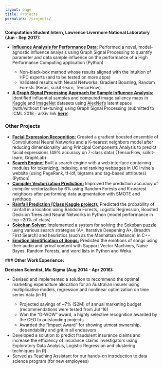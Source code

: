 ```yaml
---
layout: page
title: Projects
permalink: /projects/
---
```

<p align="justify">

<b>Computation Student Intern, Lawrence Livermore National Laboratory (Jun - Sep 2017):</b>
                <ul>
                        <li><b><a class="page-link"  href="/influence_analysis_performance"><u>Influence Analysis for Performance Data:</u></a></b> Performed a novel, model-agnostic influence analysis using Graph Signal Processing to quantify parameter and data
sample influence on the performance of a High Performance Computing application (Python)</li>
                                <ul>
                                        <li>Non-black-box method whose results aligned with the intuition of HPC experts (and to be tested on more apps)</li>
                                        <li>Validated results with Neural Networks, Gradient Boosting, Random Forests (Keras, scikit-learn, TensorFlow)</li>
                                </ul>
                        <li><b><a class="page-link" href="/graph_signal_processing"><u>A Graph Signal Processing Approach for Sample Influence Analysis:</u></a></b> Identified influential samples and computed image saliency maps in <a href="https://www.kaggle.com/c/dogs-vs-cats">Kaggle </a>and <a href="http://www.image-net.org">ImageNet</a> datasets using <a href="https://papers.nips.cc/paper/4824-imagenet-classification-with-deep-convolutional-neural-networks.pdf">AlexNet’s</a> latent space (with/without fine-tuning) using Graph Signal Processing (submitted to ICML 2018 - arXiv link <a class="page-link" href="http://arxiv.org/abs/1711.05407 "><b><u>here</u></b></a>) </li>
                </ul>
</p>

### <b> Other Projects </b>
<p>
<ul>
	<li><a class="page-link" href = "/facial_expression_recognition"><b><u>Facial Expression Recognition:</u></b></a> Created a gradient boosted ensemble of Convolutional Neural Networks and a K-nearest neighbors model after reducing dimensionality using Principal Components Analysis to predict facial expressions (49% accuracy on 7-class data) (TensorFlow, scikit-learn, GraphLab)<br></li>
	<li><a class="page-link" href = "/search_engine"><b><u>Search Engine:</u></b></a> Built a search engine with a web interface containing modules for tokenizing, indexing, and ranking webpages in UC Irvine's website (using PageRank, tf-idf, bigrams and tag-based attributes) (Python)<br></li>
	<li><a class="page-link" href = "/compiler_vectorization_prediction"> <b><u>Compiler Vectorization Prediction:</u></b></a> Improved the prediction accuracy of compiler vectorization by 6% using Random Forests and K-nearest neighbors after performing data augmentation with SMOTE and synthpop<br></li>
	<li><a class="page-link" href = "/rainfall_prediction"><b><u>Rainfall Prediction (Class Kaggle project):</u></b></a> Predicted the probability of rainfall in a location using Random Forests, Logistic Regression, Boosted Decision Trees and Neural Networks in Python (model performance in top ~20% of class)<br></li>
	<li><a class="page-link" href = "/sokoban_solver"><b><u>Sokoban Solver:</u></b></a> Implemented a system for solving the Sokoban puzzle using various search strategies (A*, Iterative Deepening A*, Breadth First Search) and heuristics (such as the Manhattan distance) in C++<br></li>
	<li><a class="page-link" href = "/emotion_identification"><b><u>Emotion Identification of Songs:</u></b></a> Predicted the emotions of songs using their audio and lyrical content with Support Vector Machines, Naive Bayes, Random Forests, and word lists in Python and Weka<br></li>
</ul>
</p>
### <b>Other Work Experience:</b>
<p>
<b>Decision Scientist, Mu Sigma (Aug 2014 - Apr 2016): </b>
		<ul>
			<li>Devised and implemented a solution to recommend the optimal marketing expenditure allocation for an Australian
insurer using multiplicative models, regression and nonlinear optimization on time series data (in R)</li>
				<ul>
					<li>Projected savings of ~7% ($2M) of annual marketing budget (recommendations were tested from Jul ‘16)</li>
					<li>Won the “D-WOW” award, a highly selective recognition awarded by the CEO to outstanding projects</li>
					<li>Awarded the “Impact Award” for showing utmost ownership, dependability and grit in all endeavors</li>
				</ul>
			<li>Developed a solution to predict fraudulent insurance claims and increase the efficiency of insurance claims investigators using Exploratory Data Analysis, Logistic Regression and clustering techniques (in R)</li>
			<li>Served as Teaching Assistant for our hands-on introduction to data science program (for new employees)</li>
		</ul>

</p>
